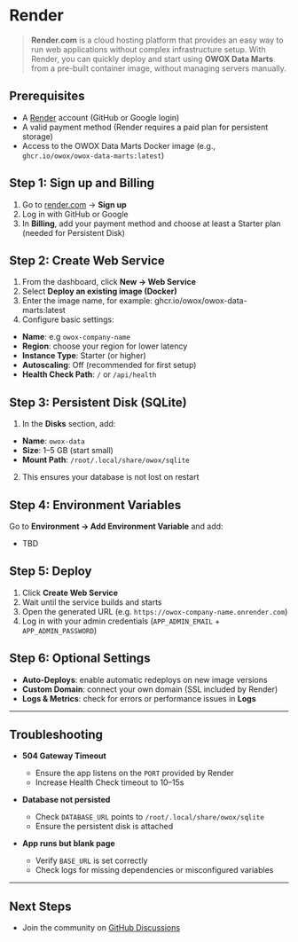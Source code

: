# Render

> **Render.com** is a cloud hosting platform that provides an easy way to run web applications without complex infrastructure setup. With Render, you can quickly deploy and start using **OWOX Data Marts** from a pre-built container image, without managing servers manually.

## Prerequisites
- A [Render](https://render.com) account (GitHub or Google login)
- A valid payment method (Render requires a paid plan for persistent storage)
- Access to the OWOX Data Marts Docker image (e.g., `ghcr.io/owox/owox-data-marts:latest`)

## Step 1: Sign up and Billing
1. Go to [render.com](https://render.com) → **Sign up**
2. Log in with GitHub or Google
3. In **Billing**, add your payment method and choose at least a Starter plan (needed for Persistent Disk)

## Step 2: Create Web Service
1. From the dashboard, click **New → Web Service**
2. Select **Deploy an existing image (Docker)**
3. Enter the image name, for example:  ghcr.io/owox/owox-data-marts:latest
4. Configure basic settings:
- **Name**: e.g `owox-company-name`
- **Region**: choose your region for lower latency
- **Instance Type**: Starter (or higher)
- **Autoscaling**: Off (recommended for first setup)
- **Health Check Path**: `/` or `/api/health`

## Step 3: Persistent Disk (SQLite)
1. In the **Disks** section, add:
- **Name**: `owox-data`
- **Size**: 1–5 GB (start small)
- **Mount Path**: `/root/.local/share/owox/sqlite`
2. This ensures your database is not lost on restart

## Step 4: Environment Variables
Go to **Environment → Add Environment Variable** and add:
- TBD

## Step 5: Deploy
1. Click **Create Web Service**
2. Wait until the service builds and starts
3. Open the generated URL (e.g. `https://owox-company-name.onrender.com`)
4. Log in with your admin credentials (`APP_ADMIN_EMAIL` + `APP_ADMIN_PASSWORD`)

## Step 6: Optional Settings
- **Auto-Deploys**: enable automatic redeploys on new image versions
- **Custom Domain**: connect your own domain (SSL included by Render)
- **Logs & Metrics**: check for errors or performance issues in **Logs**

---

## Troubleshooting

- **504 Gateway Timeout**
  - Ensure the app listens on the `PORT` provided by Render
  - Increase Health Check timeout to 10–15s

- **Database not persisted**  
  - Check `DATABASE_URL` points to `/root/.local/share/owox/sqlite`
  - Ensure the persistent disk is attached

- **App runs but blank page**  
  - Verify `BASE_URL` is set correctly
  - Check logs for missing dependencies or misconfigured variables

---

## Next Steps
- Join the community on [GitHub Discussions](https://github.com/OWOX/owox-data-marts/discussions)
